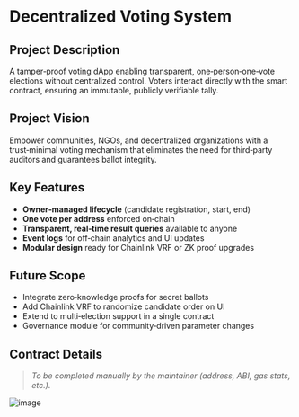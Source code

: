 # Decentralized Voting System

## Project Description
A tamper‑proof voting dApp enabling transparent, one‑person‑one‑vote elections without centralized control. Voters interact directly with the smart contract, ensuring an immutable, publicly verifiable tally.

## Project Vision
Empower communities, NGOs, and decentralized organizations with a trust‑minimal voting mechanism that eliminates the need for third‑party auditors and guarantees ballot integrity.

## Key Features
- **Owner‑managed lifecycle** (candidate registration, start, end)  
- **One vote per address** enforced on‑chain  
- **Transparent, real‑time result queries** available to anyone  
- **Event logs** for off‑chain analytics and UI updates  
- **Modular design** ready for Chainlink VRF or ZK proof upgrades

## Future Scope
- Integrate zero‑knowledge proofs for secret ballots  
- Add Chainlink VRF to randomize candidate order on UI  
- Extend to multi‑election support in a single contract  
- Governance module for community‑driven parameter changes

## Contract Details
> _To be completed manually by the maintainer (address, ABI, gas stats, etc.)._



![image](https://github.com/user-attachments/assets/f2266fc5-d4a2-4f01-93a0-be65978ac77f)
